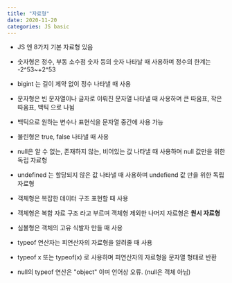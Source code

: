 ```yaml
---
title: "자료형"
date: 2020-11-20
categories: JS basic
---
```


- JS 엔 8가지 기본 자료형 있음

- 숫자형은 정수, 부동 소수점 숫자 등의 숫자 나타날 때 사용하며 정수의 한계는 -2^53~+2^53

- bigint 는 길이 제약 없이 정수 나타낼 때 사용

- 문자형은 빈 문자열이나 글자로 이뤄진 문자열 나타낼 때 사용하며 큰 따옴표, 작은 따옴표, 백틱 으로 나뉨

- 백틱으로 원하는 변수나 표현식을 문자열 중간에 사용 가능

- 불린형은 true, false 나타낼 때 사용

- null은 알 수 없는, 존재하지 않는, 비어있는 값 나타낼 때 사용하며 null 값만을 위한 독립 자료형

- undefined 는 할당되지 않은 값 나타낼 때 사용하며 undefiend 값 만을 위한 독립 자료형

- 객체형은 복잡한 데이터 구조 표현할 때 사용

- 객체형은 복합 자료 구조 라고 부르며 객체형 제외한 나머지 자료형은 **원시 자료형**

- 심볼형은 객체의 고유 식발자 만들 때 사용

- typeof 연산자는 피연산자의 자료형을 알려줄 때 사용

- typeof x 또는 typeof(x) 로 사용하며 피연산자의 자료형을 문자열 형태로 반환

- null의 typeof 연산은 "object" 이며 언어상 오류. (null은 객체 아님)

